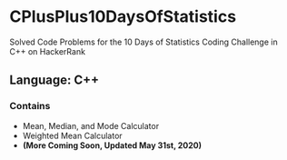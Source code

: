 # CPlusPlus10DaysOfStatistics
Solved Code Problems for the 10 Days of Statistics Coding Challenge in C++ on HackerRank
## Language: C++

### Contains

- Mean, Median, and Mode Calculator
- Weighted Mean Calculator
- **(More Coming Soon, Updated May 31st, 2020)**
